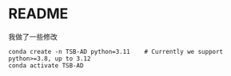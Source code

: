 

# README 


我做了一些修改


```
conda create -n TSB-AD python=3.11    # Currently we support python>=3.8, up to 3.12
conda activate TSB-AD
```
